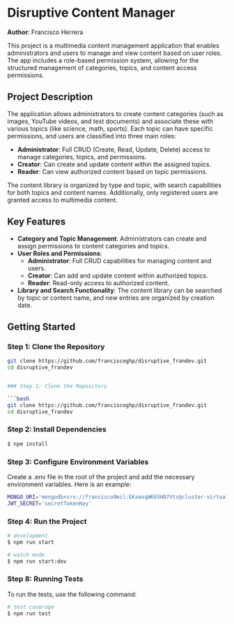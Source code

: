 # Disruptive Content Manager

**Author**: Francisco Herrera

This project is a multimedia content management application that enables administrators and users to manage and view content based on user roles. The app includes a role-based permission system, allowing for the structured management of categories, topics, and content access permissions.

## Project Description

The application allows administrators to create content categories (such as images, YouTube videos, and text documents) and associate these with various topics (like science, math, sports). Each topic can have specific permissions, and users are classified into three main roles:

- **Administrator**: Full CRUD (Create, Read, Update, Delete) access to manage categories, topics, and permissions.
- **Creator**: Can create and update content within the assigned topics.
- **Reader**: Can view authorized content based on topic permissions.

The content library is organized by type and topic, with search capabilities for both topics and content names. Additionally, only registered users are granted access to multimedia content.

## Key Features

- **Category and Topic Management**: Administrators can create and assign permissions to content categories and topics.
- **User Roles and Permissions**:
  - **Administrator**: Full CRUD capabilities for managing content and users.
  - **Creator**: Can add and update content within authorized topics.
  - **Reader**: Read-only access to authorized content.
- **Library and Search Functionality**: The content library can be searched by topic or content name, and new entries are organized by creation date.

## Getting Started

### Step 1: Clone the Repository

```bash
git clone https://github.com/franciscoghp/disruptive_frandev.git
cd disruptive_frandev


### Step 1: Clone the Repository

```bash
git clone https://github.com/franciscoghp/disruptive_frandev.git
cd disruptive_frandev
```

### Step 2: Install Dependencies

```bash
$ npm install
```

### Step 3: Configure Environment Variables

Create a .env file in the root of the project and add the necessary environment variables. Here is an example:

```bash
MONGO_URI='mongodb+srv://francisco9mil:EKsmxqWK65HD7Vts@cluster-virtual-wallet.zil3i.mongodb.net/'
JWT_SECRET='secretTokenKey'
```


### Step 4: Run the Project

```bash
# development
$ npm run start

# watch mode
$ npm run start:dev
```

### Step 8: Running Tests

To run the tests, use the following command:

```bash
# test coverage
$ npm run test

```